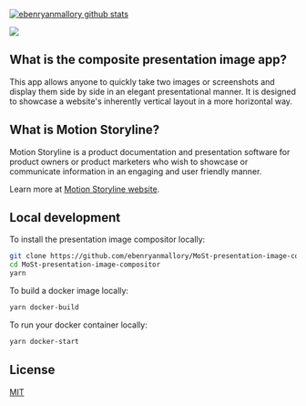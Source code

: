 [![ebenryanmallory github stats](https://github-readme-stats.vercel.app/api?username=ebenryanmallory)](https://github.com/ebenryanmallory/MoSt-presentation-image-compositor.git)
<p>
    <a href="https://motionstoryline.com">
        <img src="https://github.com/ebenryanmallory/MoSt-presentation-image-compositor/blob/master/public/temp/result.jpg" />
    </a>
</p>

## What is the composite presentation image app?

This app allows anyone to quickly take two images or screenshots and display them side by side in an elegant presentational manner. It is designed to showcase a website's inherently vertical layout in a more horizontal way. 

## What is Motion Storyline?

Motion Storyline is a product documentation and presentation software for product owners or product marketers who wish to showcase or communicate information in an engaging and user friendly manner. 

Learn more at [Motion Storyline website](https://motionstoryline.com).

## Local development

To install the presentation image compositor locally:

```bash
git clone https://github.com/ebenryanmallory/MoSt-presentation-image-compositor.git
cd MoSt-presentation-image-compositor
yarn
```

To build a docker image locally:

```bash
yarn docker-build
```

To run your docker container locally:

```bash
yarn docker-start
```

## License

[MIT](LICENSE)